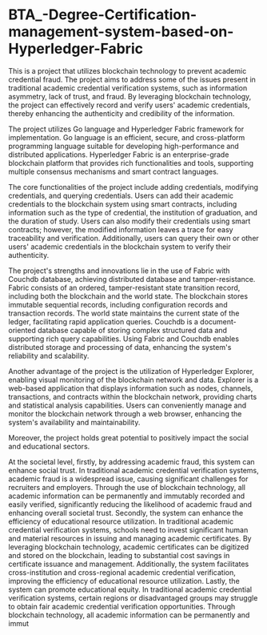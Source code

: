 # BTA_-Degree-Certification-management-system-based-on-Hyperledger-Fabric
This is a project that utilizes blockchain technology to prevent academic credential fraud. The project aims to address some of the issues present in traditional academic credential verification systems, such as information asymmetry, lack of trust, and fraud. By leveraging blockchain technology, the project can effectively record and verify users' academic credentials, thereby enhancing the authenticity and credibility of the information.

The project utilizes Go language and Hyperledger Fabric framework for implementation. Go language is an efficient, secure, and cross-platform programming language suitable for developing high-performance and distributed applications. Hyperledger Fabric is an enterprise-grade blockchain platform that provides rich functionalities and tools, supporting multiple consensus mechanisms and smart contract languages.

The core functionalities of the project include adding credentials, modifying credentials, and querying credentials. Users can add their academic credentials to the blockchain system using smart contracts, including information such as the type of credential, the institution of graduation, and the duration of study. Users can also modify their credentials using smart contracts; however, the modified information leaves a trace for easy traceability and verification. Additionally, users can query their own or other users' academic credentials in the blockchain system to verify their authenticity.

The project's strengths and innovations lie in the use of Fabric with Couchdb database, achieving distributed database and tamper-resistance. Fabric consists of an ordered, tamper-resistant state transition record, including both the blockchain and the world state. The blockchain stores immutable sequential records, including configuration records and transaction records. The world state maintains the current state of the ledger, facilitating rapid application queries. Couchdb is a document-oriented database capable of storing complex structured data and supporting rich query capabilities. Using Fabric and Couchdb enables distributed storage and processing of data, enhancing the system's reliability and scalability.

Another advantage of the project is the utilization of Hyperledger Explorer, enabling visual monitoring of the blockchain network and data. Explorer is a web-based application that displays information such as nodes, channels, transactions, and contracts within the blockchain network, providing charts and statistical analysis capabilities. Users can conveniently manage and monitor the blockchain network through a web browser, enhancing the system's availability and maintainability.

Moreover, the project holds great potential to positively impact the social and educational sectors.

At the societal level, firstly, by addressing academic fraud, this system can enhance social trust. In traditional academic credential verification systems, academic fraud is a widespread issue, causing significant challenges for recruiters and employers. Through the use of blockchain technology, all academic information can be permanently and immutably recorded and easily verified, significantly reducing the likelihood of academic fraud and enhancing overall societal trust. Secondly, the system can enhance the efficiency of educational resource utilization. In traditional academic credential verification systems, schools need to invest significant human and material resources in issuing and managing academic certificates. By leveraging blockchain technology, academic certificates can be digitized and stored on the blockchain, leading to substantial cost savings in certificate issuance and management. Additionally, the system facilitates cross-institution and cross-regional academic credential verification, improving the efficiency of educational resource utilization. Lastly, the system can promote educational equity. In traditional academic credential verification systems, certain regions or disadvantaged groups may struggle to obtain fair academic credential verification opportunities. Through blockchain technology, all academic information can be permanently and immut
